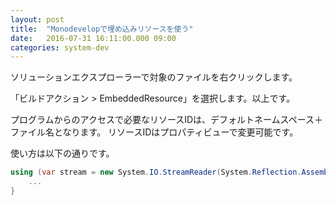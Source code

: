 ```yaml
---
layout: post
title:  "Monodevelopで埋め込みリソースを使う"
date:   2016-07-31 16:11:00.000 09:00
categories: system-dev
---
```


ソリューションエクスプローラーで対象のファイルを右クリックします。

「ビルドアクション > EmbeddedResource」を選択します。以上です。

プログラムからのアクセスで必要なリソースIDは、デフォルトネームスペース＋ファイル名となります。
リソースIDはプロパティビューで変更可能です。

使い方は以下の通りです。

```C#
using (var stream = new System.IO.StreamReader(System.Reflection.Assembly.GetExecutingAssembly().GetManifestResourceStream("[ResourceID]"), true)) {
    ...
}
```
